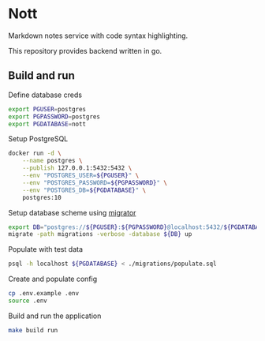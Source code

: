# Nott

Markdown notes service with code syntax highlighting.

This repository provides backend written in go.

## Build and run

Define database creds
```sh
export PGUSER=postgres
export PGPASSWORD=postgres
export PGDATABASE=nott
```

Setup PostgreSQL
```sh
docker run -d \
    --name postgres \
    --publish 127.0.0.1:5432:5432 \
    --env "POSTGRES_USER=${PGUSER}" \
    --env "POSTGRES_PASSWORD=${PGPASSWORD}" \
    --env "POSTGRES_DB=${PGDATABASE}" \
    postgres:10
```

Setup database scheme using [migrator](https://github.com/golang-migrate/migrate)
```sh
export DB="postgres://${PGUSER}:${PGPASSWORD}@localhost:5432/${PGDATABASE}?connect_timeout=1&sslmode=disable"
migrate -path migrations -verbose -database ${DB} up
```

Populate with test data
```sh
psql -h localhost ${PGDATABASE} < ./migrations/populate.sql
```

Create and populate config
```sh
cp .env.example .env
source .env
```

Build and run the application
```sh
make build run
```
